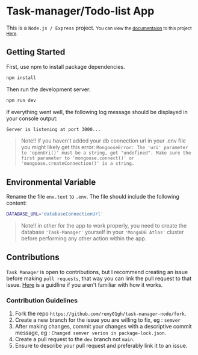 # Task-manager/Todo-list App

This is a `Node.js / Express` project. <small>You can view the [documentaion](https://github.com/remy01gh/task-manager-node/blob/main/DOCUMENTATION.md) to this project [Here](https://github.com/remy01gh/task-manager-node/blob/main/DOCUMENTATION.md).</small> 

## Getting Started

First, use npm to install package dependencies.

```bash
npm install
```

Then run the development server:

```bash
npm run dev
```

If everything went well, the following log message should be displayed in your console output:

```bash
Server is listening at port 3000...
```

> Note!! if you haven't added your db connection url in your .env file you might likely get this error: `MongooseError: The 'uri' parameter to 'openUri()' must be a string, got "undefined". Make sure the first parameter to 'mongoose.connect()' or 'mongoose.createConnection()' is a string.`

## Environmental Variable

Rename the file `env.text` to `.env`. The file should include the following content:

```bash
DATABASE_URL='databaseConnectionUrl'
```

> Note!! in other for the app to work properly, you need to create the database `'Task-Manager'` yourself in your `'MongoDB Atlas'` cluster before performing any other action within the app.

## Contributions

`Task Manager` is open to contributions, but I recommend creating an issue before making `pull requests`, that way you can link the pull request to that issue.
[Here](https://docs.github.com/en/issues/tracking-your-work-with-issues/linking-a-pull-request-to-an-issue) is a guidline if you aren't familiar with how it works.

### Contribution Guidelines

1. Fork the repo `https://github.com/remy01gh/task-manager-node/fork`.
2. Create a new branch for the issue you are willing to fix, eg : `semver`
3. After making changes, commit your changes with a descriptive commit message, eg : `Changed semver verion in package-lock.json`.
4. Create a pull request to the `dev` branch not `main`.
5. Ensure to describe your pull request and preferably link it to an issue.